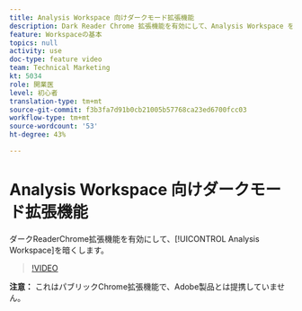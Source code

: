 ```yaml
---
title: Analysis Workspace 向けダークモード拡張機能
description: Dark Reader Chrome 拡張機能を有効にして、Analysis Workspace をダークモードに切り替えます。
feature: Workspaceの基本
topics: null
activity: use
doc-type: feature video
team: Technical Marketing
kt: 5034
role: 開業医
level: 初心者
translation-type: tm+mt
source-git-commit: f3b3fa7d91b0cb21005b57768ca23ed6700fcc03
workflow-type: tm+mt
source-wordcount: '53'
ht-degree: 43%

---
```



# Analysis Workspace 向けダークモード拡張機能

ダークReaderChrome拡張機能を有効にして、[!UICONTROL Analysis Workspace]を暗くします。

>[!VIDEO](https://video.tv.adobe.com/v/33774/?quality=12)

**注意：** これはパブリックChrome拡張機能で、Adobe製品とは提携していません。
